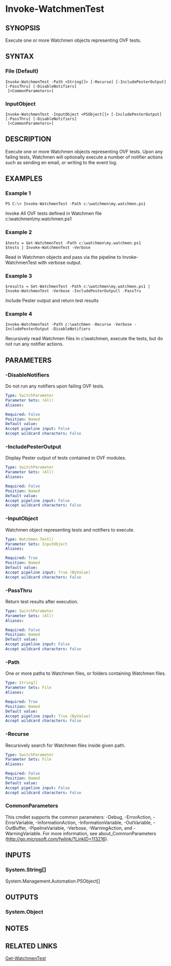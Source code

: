 ﻿---
external help file: Watchmen-help.xml
schema: 2.0.0
online version: 
---

# Invoke-WatchmenTest
## SYNOPSIS
Execute one or more Watchmen objects representing OVF tests.
## SYNTAX

### File (Default)
```
Invoke-WatchmenTest -Path <String[]> [-Recurse] [-IncludePesterOutput] [-PassThru] [-DisableNotifiers]
 [<CommonParameters>]
```

### InputObject
```
Invoke-WatchmenTest -InputObject <PSObject[]> [-IncludePesterOutput] [-PassThru] [-DisableNotifiers]
 [<CommonParameters>]
```

## DESCRIPTION
Execute one or more Watchmen objects representing OVF tests. Upon any failing tests, Watchmen will optionally execute a number of notifier actions
such as sending en email, or writing to the event log.
## EXAMPLES

### Example 1
```
PS C:\> Invoke-WatchmenTest -Path c:\watchmen\my.watchmen.ps1
```

Invoke All OVF tests defined in Watchmen file c:\watchmen\my.watchmen.ps1

### Example 2
```
$tests = Get-WatchmenTest -Path c:\watchmen\my.watchmen.ps1
$tests | Invoke-WatchmenTest -Verbose

```

Read in Watchmen objects and pass via the pipeline to Invoke-WatchmenTest with verbose output.

### Example 3
```
$results = Get-WatchmenTest -Path c:\watchmen\my.watchmen.ps1 | Invoke-WatchmenTest -Verbose -IncludePesterOutpull -PassTru
```

Include Pester output and return test results

### Example 4
```
Invoke-WatchmenTest -Path c:\watchmen -Recurse -Verbose -IncludePesterOutput -DisableNotifiers
```

Recursively read Watchmen files in c:\watchmen, execute the tests, but do not run any notifier actions.

## PARAMETERS

### -DisableNotifiers
Do not run any notifiers upon failing OVF tests.

```yaml
Type: SwitchParameter
Parameter Sets: (All)
Aliases: 

Required: False
Position: Named
Default value: 
Accept pipeline input: False
Accept wildcard characters: False
```

### -IncludePesterOutput
Display Pester output of tests contained in OVF modules.

```yaml
Type: SwitchParameter
Parameter Sets: (All)
Aliases: 

Required: False
Position: Named
Default value: 
Accept pipeline input: False
Accept wildcard characters: False
```

### -InputObject
Watchmen object representing tests and notifiers to execute.

```yaml
Type: Watchmen.Test[]
Parameter Sets: InputObject
Aliases: 

Required: True
Position: Named
Default value: 
Accept pipeline input: True (ByValue)
Accept wildcard characters: False
```

### -PassThru
Return test results after execution.

```yaml
Type: SwitchParameter
Parameter Sets: (All)
Aliases: 

Required: False
Position: Named
Default value: 
Accept pipeline input: False
Accept wildcard characters: False
```

### -Path
One or more paths to Watchmen files, or folders containing Watchmen files.

```yaml
Type: String[]
Parameter Sets: File
Aliases: 

Required: True
Position: Named
Default value: 
Accept pipeline input: True (ByValue)
Accept wildcard characters: False
```

### -Recurse
Recursively search for Watchmen files inside given path.

```yaml
Type: SwitchParameter
Parameter Sets: File
Aliases: 

Required: False
Position: Named
Default value: 
Accept pipeline input: False
Accept wildcard characters: False
```

### CommonParameters
This cmdlet supports the common parameters: -Debug, -ErrorAction, -ErrorVariable, -InformationAction, -InformationVariable, -OutVariable, -OutBuffer, -PipelineVariable, -Verbose, -WarningAction, and -WarningVariable. For more information, see about_CommonParameters (http://go.microsoft.com/fwlink/?LinkID=113216).
## INPUTS

### System.String[]
System.Management.Automation.PSObject[]
## OUTPUTS

### System.Object

## NOTES

## RELATED LINKS

[Get-WatchmenTest]()
